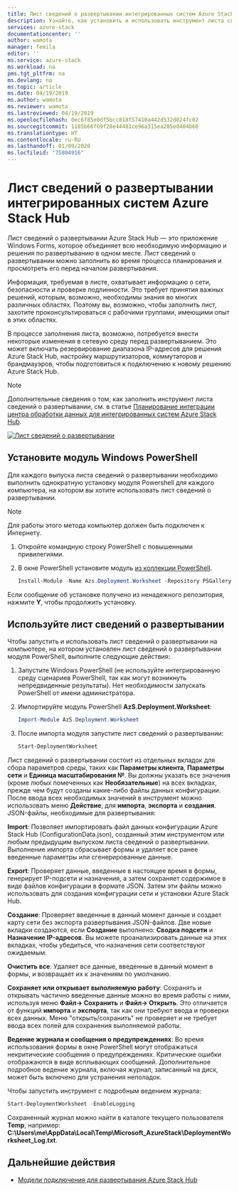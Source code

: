 ```yaml
---
title: Лист сведений о развертывании интегрированных систем Azure Stack Hub | Документация Майкрософт
description: Узнайте, как установить и использовать инструмент листа сведений о развертывании для развертывания Azure Stack Hub.
services: azure-stack
documentationcenter: ''
author: wamota
manager: femila
editor: ''
ms.service: azure-stack
ms.workload: na
pms.tgt_pltfrm: na
ms.devlang: na
ms.topic: article
ms.date: 04/19/2019
ms.author: wamota
ms.reviewer: wamota
ms.lastreviewed: 04/19/2019
ms.openlocfilehash: 0ec6f85e0df5bcc818f57410a442d532d024fc02
ms.sourcegitcommit: 1185b66f69f28e44481ce96a315ea285ed404b66
ms.translationtype: HT
ms.contentlocale: ru-RU
ms.lasthandoff: 01/09/2020
ms.locfileid: "75804916"
---
```

# <a name="deployment-worksheet-for-azure-stack-hub-integrated-systems"></a>Лист сведений о развертывании интегрированных систем Azure Stack Hub

Лист сведений о развертывании Azure Stack Hub — это приложение Windows Forms, которое объединяет всю необходимую информацию и решения по развертыванию в одном месте. Лист сведений о развертывании можно заполнить во время процесса планирования и просмотреть его перед началом развертывания.

Информация, требуемая в листе, охватывает информацию о сети, безопасности и проверке подлинности. Это требует принятия важных решений, которым, возможно, необходимы знания во многих различных областях. Поэтому вы, возможно, чтобы заполнить лист, захотите проконсультироваться с рабочими группами, имеющими опыт в этих областях.

В процессе заполнения листа, возможно, потребуется внести некоторые изменения в сетевую среду перед развертыванием. Это может включать резервирование диапазона IP-адресов для решения Azure Stack Hub, настройку маршрутизаторов, коммутаторов и брандмауэров, чтобы подготовиться к подключению к новому решению Azure Stack Hub.

> [!NOTE]
> Дополнительные сведения о том, как заполнить инструмент листа сведений о развертывании, см. в статье [Планирование интеграции центра обработки данных для интегрированных систем Azure Stack Hub](azure-stack-datacenter-integration.md).

[![Лист сведений о развертывании](media/azure-stack-deployment-worksheet/depworksheet.png "Лист сведений о развертывании")](media/azure-stack-deployment-worksheet/depworksheet.png)

## <a name="installing-the-windows-powershell-module"></a>Установите модуль Windows PowerShell

Для каждого выпуска листа сведений о развертывании необходимо выполнить однократную установку модуля Powershell для каждого компьютера, на котором вы хотите использовать лист сведений о развертывании.

> [!NOTE]  
> Для работы этого метода компьютер должен быть подключен к Интернету.

1. Откройте командную строку PowerShell с повышенными привилегиями.

2. В окне PowerShell установите модуль [из коллекции PowerShell](https://www.powershellgallery.com/packages/Azs.Deployment.Worksheet/).

   ```PowerShell
   Install-Module -Name Azs.Deployment.Worksheet -Repository PSGallery
   ```

Если сообщение об установке получено из ненадежного репозитория, нажмите **Y**, чтобы продолжить установку.

## <a name="use-the-deployment-worksheet-tool"></a>Используйте лист сведений о развертывании

Чтобы запустить и использовать лист сведений о развертывании на компьютере, на котором установлен лист сведений о развертывании модуля PowerShell, выполните следующие действия:

1. Запустите Windows PowerShell (не используйте интегрированную среду сценариев PowerShell, так как могут возникнуть непредвиденные результаты). Нет необходимости запускать PowerShell от имени администратора.

2. Импортируйте модуль PowerShell **AzS.Deployment.Worksheet**:

   ```PowerShell
   Import-Module AzS.Deployment.Worksheet
   ```

3. После импорта модуля запустите лист сведений о развертывании:

   ```PowerShell
   Start-DeploymentWorksheet
   ```

Лист сведений о развертывании состоит из отдельных вкладок для сбора параметров среды, таких как **Параметры клиента**, **Параметры сети** и **Единица масштабирования №**. Вы должны указать все значения (кроме любых помеченных как **Необязательные**) на всех вкладках, прежде чем будут созданы какие-либо файлы данных конфигурации. После ввода всех необходимых значений в инструмент можно использовать меню **Действие**, для **импорта**, **экспорта** и **создания**. JSON-файлы, необходимые для развертывания:

**Import**: Позволяет импортировать файл данных конфигурации Azure Stack Hub (ConfigurationData.json), созданный этим инструментом или любым предыдущим выпуском листа сведений о развертывании. Выполнение импорта сбрасывает формы и удаляет все ранее введенные параметры или сгенерированные данные.

**Export**: Проверяет данные, введенные в настоящее время в формы, генерирует IP-подсети и назначения, а затем сохраняет содержимое в виде файлов конфигурации в формате JSON. Затем эти файлы можно использовать для создания конфигурации сети и установки Azure Stack Hub.

**Создание**: Проверяет введенные в данный момент данные и создает карту сети без экспорта развертывания JSON-файлов. Две новые вкладки создаются, если **Создание** выполнено: **Сводка подсети** и **Назначение IP-адресов**. Вы можете проанализировать данные на этих вкладках, чтобы убедиться, что назначения сети соответствуют ожидаемым.

**Очистить все**: Удаляет все данные, введенные в данный момент в формы, и возвращает их к значениям по умолчанию.

**Сохраняет или открывает выполняемую работу**: Сохранять и открывать частично введенные данные можно во время работы с ними, используя меню **Файл-> Сохранить** и **Файл-> Открыть**. Это отличается от функций **импорта** и **экспорта**, так как они требуют ввода и проверки всех данных. Меню "открыть/сохранить" не проверяет и не требует ввода всех полей для сохранения выполняемой работы.

**Ведение журнала и сообщения о предупреждениях**: Во время использования формы в окне PowerShell могут отображаться некритические сообщения о предупреждениях. Критические ошибки отображаются в виде всплывающих сообщений. Дополнительное подробное ведение журнала, включая журнал, записанный на диск, может быть включено для устранения неполадок.

Чтобы запустить инструмент с подробным ведением журнала:

   ```PowerShell
   Start-DeploymentWorksheet -EnableLogging
   ```

Сохраненный журнал можно найти в каталоге текущего пользователя **Temp**, например: **C:\Users\me\AppData\Local\Temp\Microsoft_AzureStack\DeploymentWorksheet_Log.txt**.

## <a name="next-steps"></a>Дальнейшие действия

* [Модели подключения для развертывания Azure Stack Hub](azure-stack-connection-models.md)
